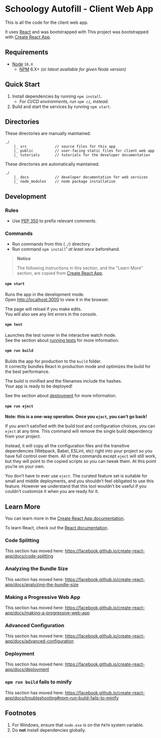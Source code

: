 # Schoology Autofill - Client Web App

This is all the code for the client web app.

It uses [React][react] and was bootstrapped with This project was bootstrapped with [Create React App][create-react-app].

## Requirements

- [Node][nodejs] `10.X`
    - [NPM](https://docs.npmjs.com/getting-started/installing-node#updating-npm) 6.X+ _(or latest available for given Node version)_

## Quick Start

1. Install dependencies by running `npm install`.
    - _For CI/CD environments, run `npm ci`, instead._
1. Build and start the services by running `npm start`.

## Directories

These directories are manually maintained.

    ./
        |_ src             // source files for this app
        |_ public          // user-facing static files for client web app
        |_ tutorials       // tutorials for the developer documentation

These directories are automatically maintained.

    ./
        |_ docs            // developer documentation for web services
        |_ node_modules    // node package installation

## Development

### Rules

- Use [PEP 350](https://www.python.org/dev/peps/pep-0350/) to prefix relevant comments.

### Commands

- Run commands from this (`./`) directory.
- Run command `npm install`¹ _at least once_ beforehand.

> **Notice**
>
> The following instructions in this section, and the "Learn More" section, are copied from [Create React App][create-react-app].

#### `npm start`

Runs the app in the development mode.<br>
Open [http://localhost:3000](http://localhost:3000) to view it in the browser.

The page will reload if you make edits.<br>
You will also see any lint errors in the console.

#### `npm test`

Launches the test runner in the interactive watch mode.<br>
See the section about [running tests](https://facebook.github.io/create-react-app/docs/running-tests) for more information.

#### `npm run build`

Builds the app for production to the `build` folder.<br>
It correctly bundles React in production mode and optimizes the build for the best performance.

The build is minified and the filenames include the hashes.<br>
Your app is ready to be deployed!

See the section about [deployment](https://facebook.github.io/create-react-app/docs/deployment) for more information.

#### `npm run eject`

**Note: this is a one-way operation. Once you `eject`, you can’t go back!**

If you aren’t satisfied with the build tool and configuration choices, you can `eject` at any time. This command will remove the single build dependency from your project.

Instead, it will copy all the configuration files and the transitive dependencies (Webpack, Babel, ESLint, etc) right into your project so you have full control over them. All of the commands except `eject` will still work, but they will point to the copied scripts so you can tweak them. At this point you’re on your own.

You don’t have to ever use `eject`. The curated feature set is suitable for small and middle deployments, and you shouldn’t feel obligated to use this feature. However we understand that this tool wouldn’t be useful if you couldn’t customize it when you are ready for it.

## Learn More

You can learn more in the [Create React App documentation](https://facebook.github.io/create-react-app/docs/getting-started).

To learn React, check out the [React documentation](https://reactjs.org/).

### Code Splitting

This section has moved here: https://facebook.github.io/create-react-app/docs/code-splitting

### Analyzing the Bundle Size

This section has moved here: https://facebook.github.io/create-react-app/docs/analyzing-the-bundle-size

### Making a Progressive Web App

This section has moved here: https://facebook.github.io/create-react-app/docs/making-a-progressive-web-app

### Advanced Configuration

This section has moved here: https://facebook.github.io/create-react-app/docs/advanced-configuration

### Deployment

This section has moved here: https://facebook.github.io/create-react-app/docs/deployment

### `npm run build` fails to minify

This section has moved here: https://facebook.github.io/create-react-app/docs/troubleshooting#npm-run-build-fails-to-minify

## Footnotes

1. For Windows, ensure that `node.exe` is on the `PATH` system variable.
2. Do **not** install dependencies globally.


[eslint]: https://eslint.org/ "ESLint"
[nodejs]: https://nodejs.org/ "Node.js"
[docker]: https://www.docker.com/ "Docker"
[react]: https://reactjs.org/ "React"
[create-react-app]: (https://github.com/facebook/create-react-app) "Create React App"

